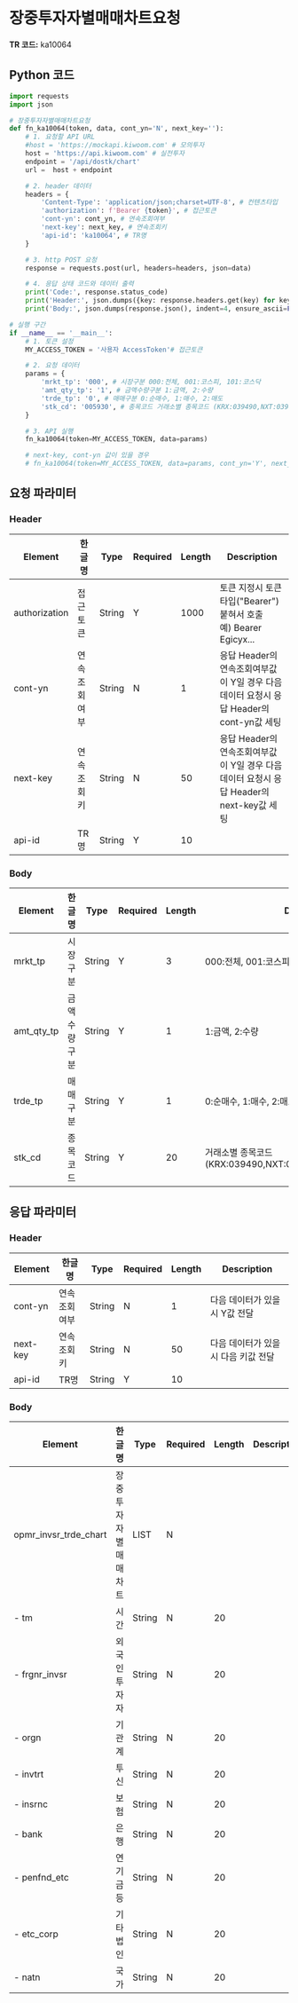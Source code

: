 # 장중투자자별매매차트요청

**TR 코드:** ka10064

## Python 코드

```python
import requests
import json

# 장중투자자별매매차트요청
def fn_ka10064(token, data, cont_yn='N', next_key=''):
	# 1. 요청할 API URL
	#host = 'https://mockapi.kiwoom.com' # 모의투자
	host = 'https://api.kiwoom.com' # 실전투자
	endpoint = '/api/dostk/chart'
	url =  host + endpoint

	# 2. header 데이터
	headers = {
		'Content-Type': 'application/json;charset=UTF-8', # 컨텐츠타입
		'authorization': f'Bearer {token}', # 접근토큰
		'cont-yn': cont_yn, # 연속조회여부
		'next-key': next_key, # 연속조회키
		'api-id': 'ka10064', # TR명
	}

	# 3. http POST 요청
	response = requests.post(url, headers=headers, json=data)

	# 4. 응답 상태 코드와 데이터 출력
	print('Code:', response.status_code)
	print('Header:', json.dumps({key: response.headers.get(key) for key in ['next-key', 'cont-yn', 'api-id']}, indent=4, ensure_ascii=False))
	print('Body:', json.dumps(response.json(), indent=4, ensure_ascii=False))  # JSON 응답을 파싱하여 출력

# 실행 구간
if __name__ == '__main__':
	# 1. 토큰 설정
	MY_ACCESS_TOKEN = '사용자 AccessToken'# 접근토큰

	# 2. 요청 데이터
	params = {
		'mrkt_tp': '000', # 시장구분 000:전체, 001:코스피, 101:코스닥
		'amt_qty_tp': '1', # 금액수량구분 1:금액, 2:수량
		'trde_tp': '0', # 매매구분 0:순매수, 1:매수, 2:매도
		'stk_cd': '005930', # 종목코드 거래소별 종목코드 (KRX:039490,NXT:039490_NX,SOR:039490_AL)
	}

	# 3. API 실행
	fn_ka10064(token=MY_ACCESS_TOKEN, data=params)

	# next-key, cont-yn 값이 있을 경우
	# fn_ka10064(token=MY_ACCESS_TOKEN, data=params, cont_yn='Y', next_key='nextkey..')
```

## 요청 파라미터

### Header
| Element | 한글명 | Type | Required | Length | Description |
|---------|--------|------|----------|---------|-------------|
| authorization | 접근토큰 | String | Y | 1000 | 토큰 지정시 토큰타입("Bearer") 붙혀서 호출<br/>예) Bearer Egicyx... |
| cont-yn | 연속조회여부 | String | N | 1 | 응답 Header의 연속조회여부값이 Y일 경우 다음데이터 요청시 응답 Header의 cont-yn값 세팅 |
| next-key | 연속조회키 | String | N | 50 | 응답 Header의 연속조회여부값이 Y일 경우 다음데이터 요청시 응답 Header의 next-key값 세팅 |
| api-id | TR명 | String | Y | 10 |  |

### Body
| Element | 한글명 | Type | Required | Length | Description |
|---------|--------|------|----------|---------|-------------|
| mrkt_tp | 시장구분 | String | Y | 3 | 000:전체, 001:코스피, 101:코스닥 |
| amt_qty_tp | 금액수량구분 | String | Y | 1 | 1:금액, 2:수량 |
| trde_tp | 매매구분 | String | Y | 1 | 0:순매수, 1:매수, 2:매도 |
| stk_cd | 종목코드 | String | Y | 20 | 거래소별 종목코드<br/>(KRX:039490,NXT:039490_NX,SOR:039490_AL) |

## 응답 파라미터

### Header
| Element | 한글명 | Type | Required | Length | Description |
|---------|--------|------|----------|---------|-------------|
| cont-yn | 연속조회여부 | String | N | 1 | 다음 데이터가 있을시 Y값 전달 |
| next-key | 연속조회키 | String | N | 50 | 다음 데이터가 있을시 다음 키값 전달 |
| api-id | TR명 | String | Y | 10 |  |

### Body
| Element | 한글명 | Type | Required | Length | Description |
|---------|--------|------|----------|---------|-------------|
| opmr_invsr_trde_chart | 장중투자자별매매차트 | LIST | N |  |  |
| - tm | 시간 | String | N | 20 |  |
| - frgnr_invsr | 외국인투자자 | String | N | 20 |  |
| - orgn | 기관계 | String | N | 20 |  |
| - invtrt | 투신 | String | N | 20 |  |
| - insrnc | 보험 | String | N | 20 |  |
| - bank | 은행 | String | N | 20 |  |
| - penfnd_etc | 연기금등 | String | N | 20 |  |
| - etc_corp | 기타법인 | String | N | 20 |  |
| - natn | 국가 | String | N | 20 |  |